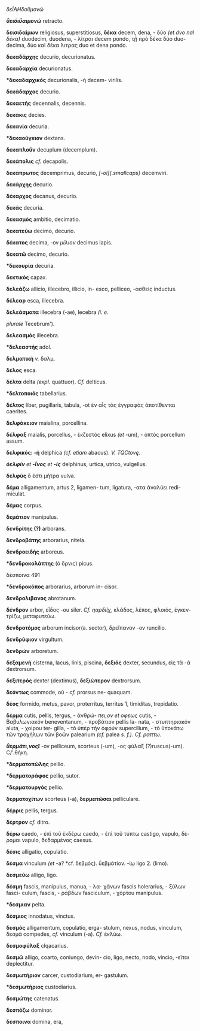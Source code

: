 *δεΐΑΗδοίίμονώ*

***ΰειόιΰαιμονώ*** retracto.

**δεισιδαίμων** religiosus, superstitiosus, **δέκα** decem, dena, - δύο
*(et dvo nal δέκα)* duodecim, duodena, - λίτραι decem pondo, τῇ πρὸ δέκα
δύο duo- decima, δύο καὶ δέκα λιτρας duo et dena pondo.

**δεκαδάρχης** decurio, decurionatus.

**δεκαδαρχία** decurionatus.

**\*δεκαδαρχικός** decurionalis, -ή decem- virilis.

**δεκάδαρχος** decurio.

**δεκαετής** decennalis, decennis.

**δεκάκις** decies.

**δεκανία** decuria.

**\*δεκαούγκιον** dextans.

**δεκαπλοῦν** decuplum (decemplum).

**δεκάπολις** *cf.* decapolis.

**δεκάπρωτος** decemprimus, decurio, *[-ol]{.smallcaps}* decemviri.

**δεκάρχης** decurio.

**δέκαρχος** decanus, decurio.

**δεκάς** decuria.

**δεκασμός** ambitio, decimatio.

**δεκατεύω** decimo, decurio.

**δέκατος** decima, -ov *μίλιον* decimus lapis.

**δεκατῶ** decimo, decurio.

**\*δεκουρία** decuria.

**δεκτικός** capax.

**δελεάζω** allicio, illecebro, illicio, in- esco, pelliceo, -ασθείς
inductus.

**δέλεαρ** esca, illecebra.

**δελεάσματα** illecebra (-ae), lecebra *(i. e.*

*plurale* Tecebrum').

**δελεασμός** illecebra.

**\*δελεαστής** adol.

**δελματική** *v.* δαλμ.

**δέλος** esca.

**δέλτα** delta *(expl.* quattuor). *Cf.* delticus.

**\*δελτοποιός** tabellarius.

**δέλτος** liber, pugillaris, tabula, -ot έν αἶς τὰς έγγραφὰς
ἀποτίθενται caerites.

**δελφάκειον** maialina, porcellina.

**δέλφαξ** maialis, porcellus, - ἐκζεστός elixus *(et* -um), - ὀπτός
porcellum assum.

**δελφικός: -ή** delphica *(cf. etiam* abacus). *V. TQCtovę.*

***όελφίν** et **-ΐνος** et **-ίς*** delphinus, urtica, utrico,
vulgellus.

**δελφὑς** ὅ έστι μήτρα vulva.

**δέμα** alligamentum, artus 2, ligamen- tum, ligatura, -ατα ἀναλύει
redi- miculat.

**δέμας** corpus.

**δεμάτιον** manipulus.

**δενδρίτης (?)** arborans.

**δενδροβάτης** arborarius, nitela.

**δενδροειδής** arboreus.

**\*δενδροκολάπτης** (ὁ ὄρνις) picus.

δέσποινα 491

**\*δενδροκόπος** arborarius, arborum in- cisor.

**δενδρολιβανος** abrotanum.

**δένδρον** arbor, εἶδος -ου siler. *Cf. ηαρδίίχ,* κλάδος, λέπος,
φλοιός, έγκεν- τρίζω, μεταφυτεύω.

**δενδροτόμος** arborum incisor(a. sector), δρεἴπανον -ov runcilio.

**δενδρύφιον** virgultum.

**δενδρών** arboretum.

**δεξαμενἡ** cisterna, lacus, linis, piscina, **δεξιός** dexter,
secundus, εἰς τὰ -ά dextrorsum.

**δεξιτερός** dexter (dextimus), **δεξιώτερον** dextrorsum.

**δεόντως** commode, οὐ - *cf.* prorsus ne- quaquam.

**δέος** formido, metus, pavor, proterritus, territus 1, timiditas,
trepidatio.

**δέρμα** cutis, pellis, tergus, - ἀνθρώ- *πει,ον et οφεως* cutis, -
Βαβυλωνιακόν beneventanum, - προβάτιον pellis la- nata, - στυπτηριακόν
aluta, - χοίρου ter- gilla, - τὸ ὑπὲρ τἡν ὀφρύν supercilium, - τὸ
ὑποκάτω τῶν τραχήλων τῶν βοῶν palearium *(cf.* palea *s. f.). Cf.
ραπτω.*

***ΰερμάτι,νοςϊ*** -ov pelliceum, scorteus (-um), -ος φύλαξ
(?)ruscus(-um). C/\'.θήκη.

**\*δερματοπώλης** pellio.

**\*δερματοράφος** pellio, sutor.

**\*δερματουργός** pellio.

**δερματοχίτων** scorteus (-a), **δερματῶσαι** pelliculare.

**δέρρις** pellis, tergus.

**δέρτρον** *cf.* ditro.

**δέρω** caedo, - έπὶ τοῦ έκδέρω caedo, - έπὶ τοῦ τύπτω castigo, vapulo,
δέ- ρομαι vapulo, δεδαρμένος caesus.

**δέσις** alligatio, copulatio.

**δέσμα** vinculum *(et* -a? *cf. δεβμός). ΰεβμάτίον. -ίῳ ligo 2.
(limo).

**δεσμεύω** alligo, ligo.

**δέσμη** fascis, manipulus, manua, - λα- χάνων fascis holerarius, -
ξύλων fasci- culum, fascis, - ῥάβδων fasciculum, - χόρτου manipulus.

**\*δεσμιαν** pelta.

**δέσμιος** innodatus, vinctus.

**δεσμός** alligamentum, copulatio, erga- stulum, nexus, nodus,
vinculum, δεσμά compedes, *cf.* vinculum (-a). *Cf.* ἐκλύω.

**δεσμοφύλαξ** clqacarius.

**δεσμῶ** aIligo, coarto, coniungo, devin- cio, ligo, necto, nodo,
vincio, -εῖται deplectitur.

**δεσμωτήριον** carcer, custodiarium, er- gastulum.

**\*δεσμωτήριος** custodiarius.

**δεσμώτης** catenatus.

**δεσπόζω** dominor.

**δέσποινα** domina, era,
